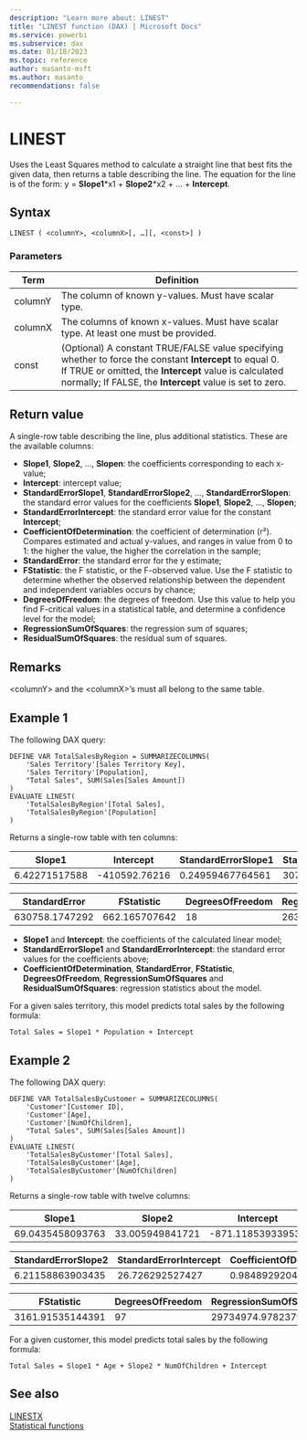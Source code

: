 ```yaml
---
description: "Learn more about: LINEST"
title: "LINEST function (DAX) | Microsoft Docs"
ms.service: powerbi
ms.subservice: dax
ms.date: 01/18/2023
ms.topic: reference
author: masanto-msft
ms.author: masanto
recommendations: false

---
```


# LINEST

Uses the Least Squares method to calculate a straight line that best fits the given data, then returns a table describing the line. The equation for the line is of the form: y = **Slope1**\*x1 + **Slope2**\*x2 + ... + **Intercept**.

## Syntax

```dax
LINEST ( <columnY>, <columnX>[, …][, <const>] )
```

### Parameters

|Term|Definition|
|--------|--------------|
|columnY|The column of known y-values. Must have scalar type.|
|columnX|The columns of known x-values. Must have scalar type. At least one must be provided.|
|const|(Optional) A constant TRUE/FALSE value specifying whether to force the constant **Intercept** to equal 0.</br>If TRUE or omitted, the **Intercept** value is calculated normally; If FALSE, the **Intercept** value is set to zero.|

## Return value

A single-row table describing the line, plus additional statistics. These are the available columns:

- **Slope1**, **Slope2**, ..., **Slopen**: the coefficients corresponding to each x-value;
- **Intercept**: intercept value;
- **StandardErrorSlope1**, **StandardErrorSlope2**, ..., **StandardErrorSlopen**: the standard error values for the coefficients **Slope1**, **Slope2**, ..., **Slopen**;
- **StandardErrorIntercept**: the standard error value for the constant **Intercept**;
- **CoefficientOfDetermination**: the coefficient of determination (r²). Compares estimated and actual y-values, and ranges in value from 0 to 1: the higher the value, the higher the correlation in the sample;
- **StandardError**: the standard error for the y estimate;
- **FStatistic**: the F statistic, or the F-observed value. Use the F statistic to determine whether the observed relationship between the dependent and independent variables occurs by chance;
- **DegreesOfFreedom**: the degrees of freedom. Use this value to help you find F-critical values in a statistical table, and determine a confidence level for the model;
- **RegressionSumOfSquares**: the regression sum of squares;
- **ResidualSumOfSquares**: the residual sum of squares.

## Remarks

\<columnY> and the \<columnX>’s must all belong to the same table.

## Example 1

The following DAX query:

```dax
DEFINE VAR TotalSalesByRegion = SUMMARIZECOLUMNS(
    'Sales Territory'[Sales Territory Key],
    'Sales Territory'[Population],
    "Total Sales", SUM(Sales[Sales Amount])
)
EVALUATE LINEST(
    'TotalSalesByRegion'[Total Sales],
    'TotalSalesByRegion'[Population]
)
```

Returns a single-row table with ten columns:

|Slope1|Intercept|StandardErrorSlope1|StandardErrorIntercept|CoefficientOfDetermination|
|-----|-----|-----|-----|-----|
|6.42271517588|-410592.76216|0.24959467764561|307826.343996223|0.973535860750193|

|StandardError|FStatistic|DegreesOfFreedom|RegressionSumOfSquares|ResidualSumOfSquares|
|-----|-----|-----|-----|-----|
|630758.1747292|662.165707642|18|263446517001130|7161405749781.07|

- **Slope1** and **Intercept**: the coefficients of the calculated linear model;
- **StandardErrorSlope1** and **StandardErrorIntercept**: the standard error values for the coefficients above;
- **CoefficientOfDetermination**, **StandardError**, **FStatistic**, **DegreesOfFreedom**, **RegressionSumOfSquares** and **ResidualSumOfSquares**: regression statistics about the model.

For a given sales territory, this model predicts total sales by the following formula:

```
Total Sales = Slope1 * Population + Intercept
```

## Example 2

The following DAX query:

```dax
DEFINE VAR TotalSalesByCustomer = SUMMARIZECOLUMNS(
    'Customer'[Customer ID],
    'Customer'[Age],
    'Customer'[NumOfChildren],
    "Total Sales", SUM(Sales[Sales Amount])
)
EVALUATE LINEST(
    'TotalSalesByCustomer'[Total Sales],
    'TotalSalesByCustomer'[Age],
    'TotalSalesByCustomer'[NumOfChildren]
)
```

Returns a single-row table with twelve columns:

|Slope1|Slope2|Intercept|StandardErrorSlope1|
|--|--|--|--|
|69.0435458093763|33.005949841721|-871.118539339539|0.872588875481658|

|StandardErrorSlope2|StandardErrorIntercept|CoefficientOfDetermination|StandardError|
|--|--|--|--|
|6.21158863903435|26.726292527427|0.984892920482022|68.5715034014342|

|FStatistic|DegreesOfFreedom|RegressionSumOfSquares|ResidualSumOfSquares|
|--|--|--|--|
|3161.91535144391|97|29734974.9782379|456098.954637092|

For a given customer, this model predicts total sales by the following formula:

```
Total Sales = Slope1 * Age + Slope2 * NumOfChildren + Intercept
```

## See also

[LINESTX](linestx-function-dax.md)  
[Statistical functions](statistical-functions-dax.md)  
